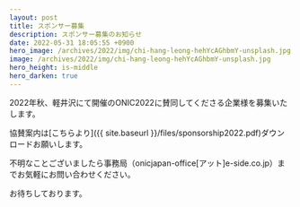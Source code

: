 ```yaml
---
layout: post
title: スポンサー募集
description: スポンサー募集のお知らせ
date: 2022-05-31 18:05:55 +0900
hero_image: /archives/2022/img/chi-hang-leong-hehYcAGhbmY-unsplash.jpg
image: /archives/2022/img/chi-hang-leong-hehYcAGhbmY-unsplash.jpg
hero_height: is-middle
hero_darken: true
---
```

2022年秋、軽井沢にて開催のONIC2022に賛同してくださる企業様を募集いたします。

協賛案内は[こちらより]({{ site.baseurl }}/files/sponsorship2022.pdf)ダウンロードお願いします。

不明なことございましたら事務局（onicjapan-office[アット]e-side.co.jp）までお気軽にお問い合わせください。

お待ちしております。